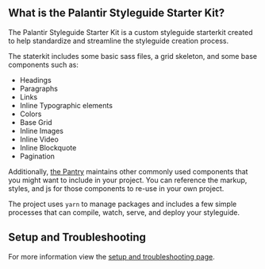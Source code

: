 ## What is the Palantir Styleguide Starter Kit?

The Palantir Styleguide Starter Kit is a custom styleguide starterkit created to help standardize and streamline the styleguide creation process.

The staterkit includes some basic sass files, a grid skeleton, and some base components such as:

* Headings
* Paragraphs
* Links
* Inline Typographic elements
* Colors
* Base Grid
* Inline Images
* Inline Video
* Inline Blockquote
* Pagination

Additionally, [the Pantry](https://palantirnet.github.io/butler-pantry/) maintains other commonly used components that you might want to include in your project. You can reference the markup, styles, and js for those components to re-use in your own project.

The project uses `yarn` to manage packages and includes a few simple processes that can compile, watch, serve, and deploy your styleguide.

## Setup and Troubleshooting
For more information view the [setup and troubleshooting page](setup).
